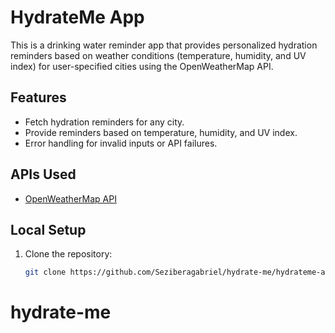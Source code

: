 # HydrateMe App

This is a drinking water reminder app that provides personalized hydration reminders based on weather conditions (temperature, humidity, and UV index) for user-specified cities using the OpenWeatherMap API.

## Features
- Fetch hydration reminders for any city.
- Provide reminders based on temperature, humidity, and UV index.
- Error handling for invalid inputs or API failures.

## APIs Used
- [OpenWeatherMap API](https://openweathermap.org/api)

## Local Setup
1. Clone the repository:
   ```bash
   git clone https://github.com/Seziberagabriel/hydrate-me/hydrateme-app.git
# hydrate-me
